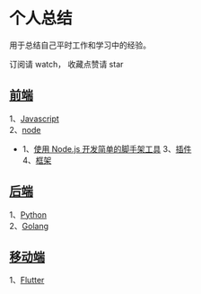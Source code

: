 # 个人总结 #
用于总结自己平时工作和学习中的经验。

订阅请 watch， 收藏点赞请 star

## [前端](https://github.com/i5yi/blog/)
   1、[Javascript](https://github.com/i5yi/blog/)<br>
   2、[node](https://github.com/i5yi/blog/)<br>
   - 1、[使用 Node.js 开发简单的脚手架工具](https://github.com/i5yi/blog/blob/master/%E5%89%8D%E7%AB%AF/node/%E4%BD%BF%E7%94%A8%20Node.js%20%E5%BC%80%E5%8F%91%E7%AE%80%E5%8D%95%E7%9A%84%E8%84%9A%E6%89%8B%E6%9E%B6%E5%B7%A5%E5%85%B7/README.md)
   3、[插件](https://github.com/i5yi/blog/)<br>
   4、[框架](https://github.com/i5yi/blog/)<br>
## [后端](https://github.com/i5yi/blog/)
   1、[Python](https://github.com/i5yi/blog/)<br>
   2、[Golang](https://github.com/i5yi/blog/)<br>
## [移动端](https://github.com/i5yi/blog/)
   1、[Flutter](https://github.com/i5yi/blog/)<br>
